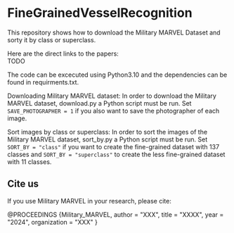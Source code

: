 # FineGrainedVesselRecognition

This repository shows how to download the Military MARVEL Dataset and sorty it by class or superclass.

Here are the direct links to the papers:\
TODO

The code can be excecuted using Python3.10 and the dependencies can be found in requirments.txt.

Downloading Military MARVEL dataset:
 In order to download the Military MARVEL dataset, download.py a Python script must be run. Set `SAVE_PHOTOGRAPHER = 1` if
 you also want to save the photographer of each image.

Sort images by class or superclass:
 In order to sort the images of the Military MARVEL dataset, sort_by.py a Python script must be run. Set `SORT_BY = "class"` if you want to create the fine-grained dataset with 137 classes and `SORT_BY = "superclass"` to create the less fine-grained dataset with 11 classes.

## Cite us

If you use Military MARVEL in your research, please cite:

  @PROCEEDINGS {Military_MARVEL,
     author       = "XXX",
     title        = "XXXX",
     year         = "2024",
     organization = "XXX"
  }
